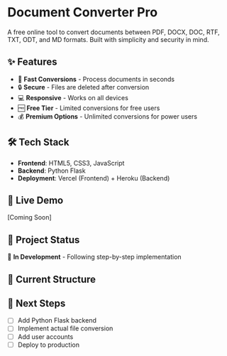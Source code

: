 # Document Converter Pro

A free online tool to convert documents between PDF, DOCX, DOC, RTF, TXT, ODT, and MD formats. Built with simplicity and security in mind.

## ✨ Features
- 🚀 **Fast Conversions** - Process documents in seconds
- 🔒 **Secure** - Files are deleted after conversion
- 💻 **Responsive** - Works on all devices
- 🆓 **Free Tier** - Limited conversions for free users
- 💰 **Premium Options** - Unlimited conversions for power users

## 🛠️ Tech Stack
- **Frontend**: HTML5, CSS3, JavaScript
- **Backend**: Python Flask
- **Deployment**: Vercel (Frontend) + Heroku (Backend)

## 🚀 Live Demo
[Coming Soon]

## 📁 Project Status
🚧 **In Development** - Following step-by-step implementation

## 📂 Current Structure

## 🎯 Next Steps
- [ ] Add Python Flask backend
- [ ] Implement actual file conversion
- [ ] Add user accounts
- [ ] Deploy to production
